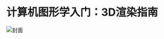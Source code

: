 # 计算机图形学入门：3D渲染指南
![封面](https://img.alicdn.com/i3/2782902788/O1CN01WNkvRu1WSwzO5MigK_!!2-item_pic.png)
